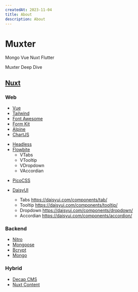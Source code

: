 ```yaml
---
createdAt: 2023-11-04
title: About
description: About
---
```


# Muxter

Mongo
Vue
Nuxt
Flutter

Muxter Deep Dive

## [Nuxt](https://nuxt.com/docs/getting-started/introduction)

### Web
- [Vue](https://vuejs.org/guide/introduction.html)
- [Tailwind](https://tailwindcss.com/docs/installation)
- [Font Awesome](https://fontawesome.com/search?q=about&o=r)
- [Form Kit](https://formkit.com/getting-started/installation)
- [Alpine](https://alpinejs.dev/essentials/state)
- [ChartJS](https://www.chartjs.org/docs/latest/getting-started/)

<!-- Internal -->
- [Headless](https://headlessui.com/)
- [Flowbite](https://flowbite.com/)
  - VTabs
  - VTooltip
  - VDropdown
  - VAccordian

<!-- To Try -->
- [PicoCSS](https://picocss.com/)
- [DaisyUI](https://daisyui.com)

  - Tabs
    https://daisyui.com/components/tab/
  - Tooltip
    https://daisyui.com/components/tooltip/
  - Dropdown
    https://daisyui.com/components/dropdown/
  - Accordian
    https://daisyui.com/components/accordion/


### Backend
- [Nitro](https://nitro.unjs.io/)
- [Mongoose](https://mongoosejs.com/docs/)
- [Bcrypt](https://www.npmjs.com/package/bcrypt)
- [Mongo](https://mongodb.github.io/node-mongodb-native/6.2/)

### Hybrid
- [Decap CMS](https://decapcms.org/docs/intro/)
- [Nuxt Content](https://content.nuxt.com/get-started/installation)